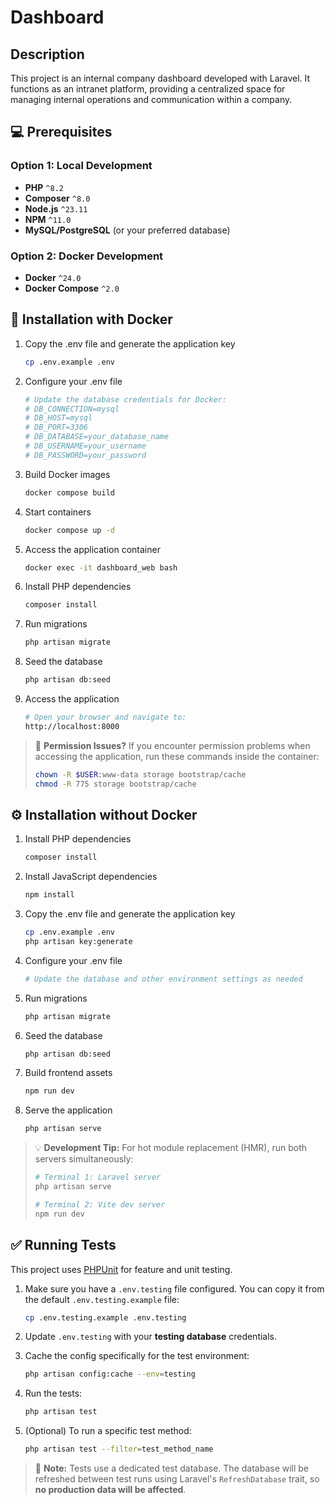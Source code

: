 # Dashboard

## Description

This project is an internal company dashboard developed with Laravel. It functions as an intranet platform, providing a centralized space for managing internal operations and communication within a company.

## 💻 Prerequisites

### Option 1: Local Development
* **PHP** `^8.2`
* **Composer** `^8.0`
* **Node.js** `^23.11`
* **NPM** `^11.0`
* **MySQL/PostgreSQL** (or your preferred database)

### Option 2: Docker Development
* **Docker** `^24.0`
* **Docker Compose** `^2.0`

## 🐋 Installation with Docker

1. Copy the .env file and generate the application key
    ```bash
    cp .env.example .env
    ```

2. Configure your .env file
    ```bash
    # Update the database credentials for Docker:
    # DB_CONNECTION=mysql
    # DB_HOST=mysql
    # DB_PORT=3306
    # DB_DATABASE=your_database_name
    # DB_USERNAME=your_username
    # DB_PASSWORD=your_password
    ```

3. Build Docker images
    ```bash
    docker compose build
    ```

4. Start containers
    ```bash
    docker compose up -d
    ```

5. Access the application container
    ```bash
    docker exec -it dashboard_web bash
    ```

6. Install PHP dependencies
    ```bash
    composer install
    ```

7. Run migrations
    ```bash
    php artisan migrate
    ```

8. Seed the database
    ```bash
    php artisan db:seed
    ```

9. Access the application
    ```bash
    # Open your browser and navigate to:
    http://localhost:8000
    ```

> 🔧 **Permission Issues?** If you encounter permission problems when accessing the application, run these commands inside the container:
> ```bash
> chown -R $USER:www-data storage bootstrap/cache
> chmod -R 775 storage bootstrap/cache
> ```

## ⚙️ Installation without Docker

1. Install PHP dependencies
    ```bash
    composer install
    ```

2. Install JavaScript dependencies
    ```bash
    npm install
    ```

3. Copy the .env file and generate the application key
    ```bash
    cp .env.example .env
    php artisan key:generate
    ```

4. Configure your .env file
    ```bash
    # Update the database and other environment settings as needed
    ```

5. Run migrations
    ```bash
    php artisan migrate
    ```

6. Seed the database
    ```bash
    php artisan db:seed
    ```

7. Build frontend assets
    ```bash
    npm run dev
    ```

8. Serve the application
    ```bash
    php artisan serve
    ```

> 💡 **Development Tip:** For hot module replacement (HMR), run both servers simultaneously:
> ```bash
> # Terminal 1: Laravel server
> php artisan serve
> 
> # Terminal 2: Vite dev server  
> npm run dev
> ```

## ✅ Running Tests

This project uses [PHPUnit](https://phpunit.de/) for feature and unit testing.

1. Make sure you have a `.env.testing` file configured. You can copy it from the default `.env.testing.example` file:
    ```bash
    cp .env.testing.example .env.testing
    ```

2. Update `.env.testing` with your **testing database** credentials.

3. Cache the config specifically for the test environment:

    ```bash
    php artisan config:cache --env=testing
    ```

4. Run the tests:

    ```bash
    php artisan test
    ```

5. (Optional) To run a specific test method:

    ```bash
    php artisan test --filter=test_method_name
    ```

> 🧪 **Note:** Tests use a dedicated test database. The database will be refreshed between test runs using Laravel's `RefreshDatabase` trait, so **no production data will be affected**.